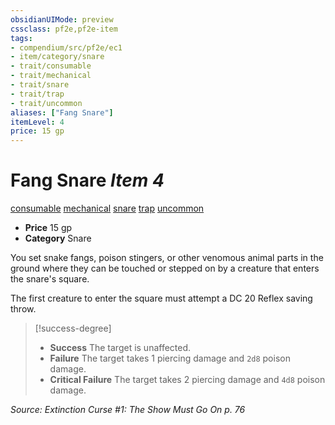 ```yaml
---
obsidianUIMode: preview
cssclass: pf2e,pf2e-item
tags:
- compendium/src/pf2e/ec1
- item/category/snare
- trait/consumable
- trait/mechanical
- trait/snare
- trait/trap
- trait/uncommon
aliases: ["Fang Snare"]
itemLevel: 4
price: 15 gp
---
```

# Fang Snare *Item 4*  
[consumable](../../../rules/traits/consumable.md)  [mechanical](../../../rules/traits/mechanical.md)  [snare](../../../rules/traits/snare.md)  [trap](../../../rules/traits/trap.md)  [uncommon](../../../rules/traits/uncommon.md)  

- **Price** 15 gp
- **Category** Snare

You set snake fangs, poison stingers, or other venomous animal parts in the ground where they can be touched or stepped on by a creature that enters the snare's square.

The first creature to enter the square must attempt a DC 20 Reflex saving throw.

> [!success-degree] 
> - **Success** The target is unaffected.
> - **Failure** The target takes 1 piercing damage and `2d8` poison damage.
> - **Critical Failure** The target takes 2 piercing damage and `4d8` poison damage.

*Source: Extinction Curse #1: The Show Must Go On p. 76*